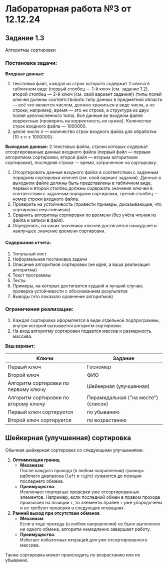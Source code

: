 # Лабораторная работа №3 от 12.12.24

## Задание 1.3
Алгоритмы сортировки

### Постановка задачи:
**Входные данные:**
1) текстовый файл, каждая из строк которого содержит 2 ключа в табличном виде 
(первый столбец — 1-й ключ (см. задание 1.2), второй столбец — 2-й ключ (см. свой 
вариант задания)) (типы полей ключей должны соответствовать типу данных в предметной 
области — всё что является числом, должно храниться в виде числа, а не строки, 
например, время — это не строка, а структура из двух полей целочисленного типа). 
Все данные во входном файле корректные (проверять на корректность не нужно). 
Количество строк входного файла — 1000000.
2) целое число n — количество строк входного файла для обработки (10 ≤ n ≤ 1000000).

**Выходные данные:**
2 текстовых файла, строки которых содержат отсортированные данные входного файла 
(первый файл — первым алгоритмом сортировки, второй файл — вторым алгоритмом 
сортировки), последняя строка — время, затраченное на сортировку.

1. Отсортировать данные входного файла в соответствии с заданным порядком 
сортировки ключей (см. свой вариант задания). Данные в выходном файле должны 
быть представлены в табличном виде, первый и второй столбец должны содержать 
значения ключей в соответствии с заданным порядком сортировки, третий столбец — 
номер строки входного файла.
2. Проверить на устойчивость (привести примеры, доказывающие, что сортировка 
неустойчивая).
3. Сравнить алгоритмы сортировки по времени (без учёта чтения из файла и записи 
в файл).
4. Определить, на каких значениях ключей достигается наихудшее и наилучшее 
значение времени сортировки.

#### Содержание отчета:
1. Титульный лист
2. Неформальная постановка задачи
3. Описание алгоритмов сортировки (не идея, а ваша реализация алгоритма)
4. Текст программы
5. Тесты
6. Примеры, на которых достигается худший и лучший случаи; проверка устойчивости 
с обоснованием результатов
7. Выводы (что показало сравнение алгоритмов)

### Ограничения реализации:
1. Каждая сортировка оформляется в виде отдельной подпрограммы, внутри которой 
вызывается алгоритм сортировки.
2. На вход алгоритму сортировки подается массив и размерность массива.

**Ваш вариант:**

| Ключи                                | Задание                             |
|--------------------------------------|-------------------------------------|
| Первый ключ                          | Госномер                            |
| Второй ключ                          | ФИО                                 |
| Алгоритм сортировки по первому ключу | Шейкерная (улучшенная)              |
| Алгоритм сортировки по второму ключу | Пирамидальная ("на месте") (список) |
| Первый ключ сортируется              | по убыванию                         |
| Второй ключ сортируется              | по возрастанию                      |

## Шейкерная (улучшенная) сортировка
Обычная шейкерная сортировка со следующими улучшениями:
1. **Оптимизация границ**
    - **Механизм**:  
      После каждого прохода (в любом направлении) границы рабочего диапазона
      (`left` и `right`) сужаются до позиции последнего обмена.
    - **Преимущество**:  
      Исключает повторные проверки уже отсортированных элементов. Например, если
      последний обмен в правом проходе произошел на позиции `i`, то элементы
      правее `i` уже упорядочены и не требуют проверки в следующих итерациях.
2. **Ранний выход при отсутствии обменов**
    - **Механизм**:  
      Если в ходе прохода (в любом направлении) не было выполнено ни одного
      обмена, алгоритм немедленно завершает работу.
    - **Преимущество**:  
      Избегает избыточных итераций для уже отсортированного массива.

Также сортировка может происходить по возрастанию или по убыванию.

